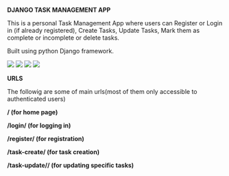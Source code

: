 **DJANGO TASK MANAGEMENT APP**

This is a personal Task Management App where users can Register or Login in (if already registered), Create Tasks, Update Tasks, Mark them as complete or incomplete or delete tasks.

Built using python Django framework.

![](https://github.com/HaashirBinShakeel/Project-Images/blob/main/TaskManagementApp/Home.JPG)
![](https://github.com/HaashirBinShakeel/Project-Images/blob/main/TaskManagementApp/Task_Create.JPG)
![](https://github.com/HaashirBinShakeel/Project-Images/blob/main/TaskManagementApp/Register.JPG)
![](https://github.com/HaashirBinShakeel/Project-Images/blob/main/TaskManagementApp/login.JPG)



**URLS**

The followig are some of main urls(most of them only accessible to authenticated users)

**/ (for home page)**

**/login/ (for logging in)**

**/register/ (for registration)**

**/task-create/	(for task creation)**

**/task-update/<pk>/ (for updating specific tasks)**
